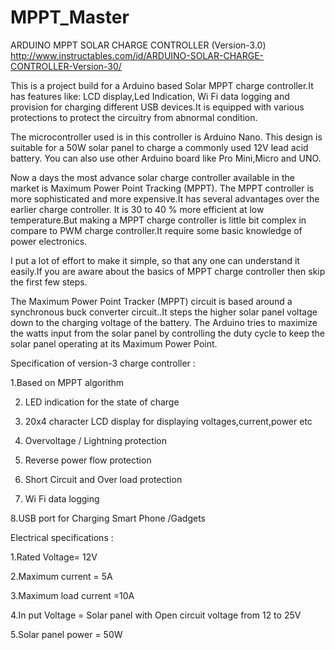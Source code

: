 # MPPT_Master
ARDUINO MPPT SOLAR CHARGE CONTROLLER (Version-3.0)
http://www.instructables.com/id/ARDUINO-SOLAR-CHARGE-CONTROLLER-Version-30/


This is a project build for a Arduino based Solar MPPT charge controller.It has features like: LCD display,Led Indication,
Wi Fi data logging and provision for charging different USB devices.It is equipped with various protections to protect the 
circuitry from abnormal condition.

The microcontroller used is in this controller is Arduino Nano. This design is suitable for a 50W solar panel to charge 
a commonly used 12V lead acid battery. You can also use other Arduino board like Pro Mini,Micro and UNO.

Now a days the most advance solar charge controller available in the market is Maximum Power Point Tracking (MPPT).
The MPPT controller is more sophisticated and more expensive.It has several advantages over the earlier charge controller.
It is 30 to 40 % more efficient at low temperature.But making a MPPT charge controller is little bit complex in compare to 
PWM charge controller.It require some basic knowledge of power electronics.

I put a lot of effort to make it simple, so that any one can understand it easily.If you are aware about the basics of MPPT 
charge controller then skip the first few steps.

The Maximum Power Point Tracker (MPPT) circuit is based around a synchronous buck converter circuit..It steps the higher solar
panel voltage down to the charging voltage of the battery. The Arduino tries to maximize the watts input from the solar panel 
by controlling the duty cycle to keep the solar panel operating at its Maximum Power Point.


Specification of version-3 charge controller :

1.Based on MPPT algorithm

2. LED indication for the state of charge

3. 20x4 character LCD display for displaying voltages,current,power etc

4. Overvoltage / Lightning protection

5. Reverse power flow protection

6. Short Circuit and Over load protection

7. Wi Fi data logging

8.USB port for Charging Smart Phone /Gadgets

Electrical specifications :

1.Rated Voltage= 12V

2.Maximum current = 5A

3.Maximum load current =10A

4.In put Voltage = Solar panel with Open circuit voltage from 12 to 25V

5.Solar panel power = 50W

